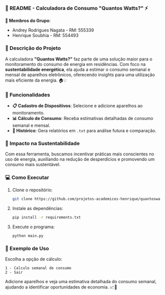 ### 📝 README - Calculadora de Consumo "Quantos Watts?" ⚡

**👥 Membros do Grupo**:
- Andrey Rodrigues Nagata - RM: 555339
- Henrique Soubhia - RM: 554493

### 📜 Descrição do Projeto
A calculadora **"Quantos Watts?"** faz parte de uma solução maior para o monitoramento do consumo de energia em residências. Com foco na **sustentabilidade energética**, ela ajuda a estimar o consumo semanal e mensal de aparelhos eletrônicos, oferecendo insights para uma utilização mais eficiente da energia. 🏠💡

### 🚀 Funcionalidades
- **📋 Cadastro de Dispositivos**: Selecione e adicione aparelhos ao monitoramento.
- **📊 Cálculo de Consumo**: Receba estimativas detalhadas de consumo semanal e mensal.
- **💾 Histórico**: Gera relatórios em `.txt` para análise futura e comparação.

### 🌱 Impacto na Sustentabilidade
Com essa ferramenta, buscamos incentivar práticas mais conscientes no uso de energia, auxiliando na redução de desperdícios e promovendo um consumo mais sustentável.

### 💻 Como Executar
1. Clone o repositório:
   ```bash
   git clone https://github.com/projetos-academicos-henrique/quantoswattspython.git
   ```
2. Instale as dependências:
   ```bash
   pip install -r requirements.txt
   ```
3. Execute o programa:
   ```bash
   python main.py
   ```

### 📝 Exemplo de Uso
Escolha a opção de cálculo:
```
1 - Calculo semanal de consumo
2 - Sair
```
Adicione aparelhos e veja uma estimativa detalhada do consumo semanal, ajudando a identificar oportunidades de economia. 📈🔋
